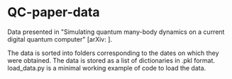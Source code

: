# QC-paper-data

Data presented in "Simulating quantum many-body dynamics on a current digital quantum computer" [arXiv: ].

The data is sorted into folders corresponding to the dates on which they were obtained. The data is stored as a list of dictionaries in .pkl format. load_data.py is a minimal working example of code to load the data.
